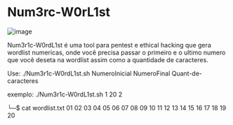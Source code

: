 # Num3rc-W0rL1st
![image](https://github.com/carlosalbertotuma/Num3rc-W0rL1st/assets/13341724/eca68ba4-4be9-44f7-99aa-d7aa654ea978)

Num3r1c-W0rdL1st é uma tool para pentest e ethical hacking que gera wordlist numericas, onde você precisa passar o primeiro e o ultimo numero que você deseta na wordlist assim como a quantidade de caracteres.


Use: ./Num3r1c-W0rdL1st.sh NumeroInicial NumeroFinal Quant-de-caracteres

exemplo: ./Num3r1c-W0rdL1st.sh 1 20 2

└─$ cat wordlist.txt
01
02
03
04
05
06
07
08
09
10
11
12
13
14
15
16
17
18
19
20
